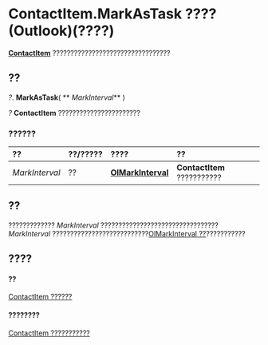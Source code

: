 
# ContactItem.MarkAsTask ???? (Outlook)(????)

 **[ContactItem](8e32093c-a678-f1fd-3f35-c2d8994d166f.md)** ?????????????????????????????????


## ??

 _?_. **MarkAsTask**( ** _MarkInterval_** )

 _?_ **ContactItem** ???????????????????????


### ??????



|**??**|**??/?????**|**????**|**??**|
|:-----|:-----|:-----|:-----|
| _MarkInterval_|??|**[OlMarkInterval](a653146c-8a28-72dd-4ca7-98d8454c6f1f.md)**|**ContactItem** ???????????|

## ??

????????????? _MarkInterval_ ????????????????????????????????? _MarkInterval_ ???????????????????????????[OlMarkInterval ??](a653146c-8a28-72dd-4ca7-98d8454c6f1f.md)???????????


## ????


#### ??


[ContactItem ??????](8e32093c-a678-f1fd-3f35-c2d8994d166f.md)
#### ????????


[ContactItem ???????????](http://msdn.microsoft.com/library/a8b13369-4c87-02aa-e62a-1f3067e559fa%28Office.15%29.aspx)